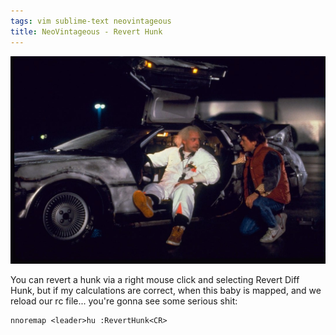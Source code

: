 ```yaml
---
tags: vim sublime-text neovintageous
title: NeoVintageous - Revert Hunk
---
```


![Back to the Future (1985)](/assets/back-to-the-future.webp)

You can revert a hunk via a right mouse click and selecting Revert Diff Hunk, but if my calculations are correct, when this baby is mapped, and we reload our rc file... you're gonna see some serious shit:

```vim
nnoremap <leader>hu :RevertHunk<CR>
```
